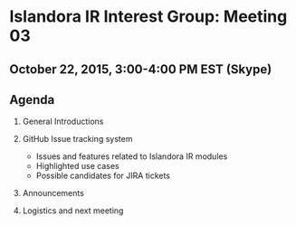 # Islandora IR Interest Group: Meeting 03

## October 22, 2015, 3:00-4:00 PM EST (Skype)



## Agenda

1. General Introductions

2. GitHub Issue tracking system
    * Issues and features related to Islandora IR modules
    * Highlighted use cases
    * Possible candidates for JIRA tickets

3. Announcements

4. Logistics and next meeting
